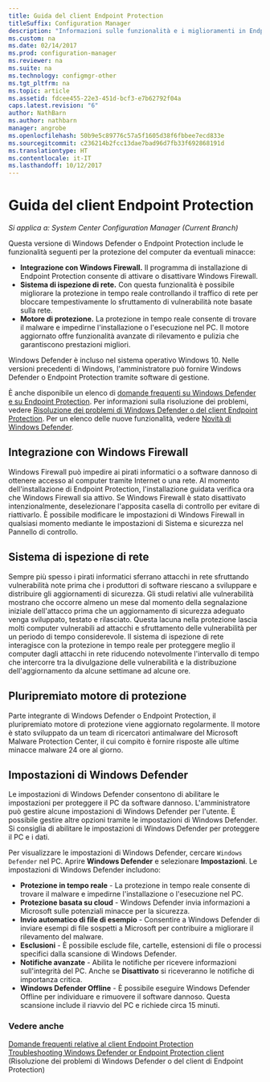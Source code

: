 ```yaml
---
title: Guida del client Endpoint Protection
titleSuffix: Configuration Manager
description: "Informazioni sulle funzionalità e i miglioramenti in Endpoint Protection che consentono una migliore protezione del computer da minacce esterne."
ms.custom: na
ms.date: 02/14/2017
ms.prod: configuration-manager
ms.reviewer: na
ms.suite: na
ms.technology: configmgr-other
ms.tgt_pltfrm: na
ms.topic: article
ms.assetid: fdcee455-22e3-451d-bcf3-e7b62792f04a
caps.latest.revision: "6"
author: NathBarn
ms.author: nathbarn
manager: angrobe
ms.openlocfilehash: 50b9e5c89776c57a5f1605d38f6fbbee7ecd833e
ms.sourcegitcommit: c236214b2fcc13dae7bad96d7fb33f692868191d
ms.translationtype: HT
ms.contentlocale: it-IT
ms.lasthandoff: 10/12/2017
---
```

# <a name="endpoint-protection-client-help"></a>Guida del client Endpoint Protection

*Si applica a: System Center Configuration Manager (Current Branch)*


Questa versione di Windows Defender o Endpoint Protection include le funzionalità seguenti per la protezione del computer da eventuali minacce:  

-   **Integrazione con Windows Firewall.** Il programma di installazione di Endpoint Protection consente di attivare o disattivare Windows Firewall.  
-   **Sistema di ispezione di rete.** Con questa funzionalità è possibile migliorare la protezione in tempo reale controllando il traffico di rete per bloccare tempestivamente lo sfruttamento di vulnerabilità note basate sulla rete.  
-   **Motore di protezione.** La protezione in tempo reale consente di trovare il malware e impedirne l'installazione o l'esecuzione nel PC. Il motore aggiornato offre funzionalità avanzate di rilevamento e pulizia che garantiscono prestazioni migliori.  

Windows Defender è incluso nel sistema operativo Windows 10.  Nelle versioni precedenti di Windows, l'amministratore può fornire Windows Defender o Endpoint Protection tramite software di gestione.

È anche disponibile un elenco di [domande frequenti su Windows Defender e su Endpoint Protection](endpoint-protection-client-faq.md). Per informazioni sulla risoluzione dei problemi, vedere [Risoluzione dei problemi di Windows Defender o del client Endpoint Protection](troubleshoot-endpoint-client.md). Per un elenco delle nuove funzionalità, vedere [Novità di Windows Defender](https://support.microsoft.com/help/29276/windows-10-whats-new-in-windows-defender).

## <a name="windows-firewall-integration"></a>Integrazione con Windows Firewall  
 Windows Firewall può impedire ai pirati informatici o a software dannoso di ottenere accesso al computer tramite Internet o una rete. Al momento dell'installazione di Endpoint Protection, l'installazione guidata verifica ora che Windows Firewall sia attivo. Se Windows Firewall è stato disattivato intenzionalmente, deselezionare l'apposita casella di controllo per evitare di riattivarlo. È possibile modificare le impostazioni di Windows Firewall in qualsiasi momento mediante le impostazioni di Sistema e sicurezza nel Pannello di controllo.  

## <a name="network-inspection-system"></a>Sistema di ispezione di rete  
 Sempre più spesso i pirati informatici sferrano attacchi in rete sfruttando vulnerabilità note prima che i produttori di software riescano a sviluppare e distribuire gli aggiornamenti di sicurezza. Gli studi relativi alle vulnerabilità mostrano che occorre almeno un mese dal momento della segnalazione iniziale dell'attacco prima che un aggiornamento di sicurezza adeguato venga sviluppato, testato e rilasciato. Questa lacuna nella protezione lascia molti computer vulnerabili ad attacchi e sfruttamento delle vulnerabilità per un periodo di tempo considerevole. Il sistema di ispezione di rete interagisce con la protezione in tempo reale per proteggere meglio il computer dagli attacchi in rete riducendo notevolmente l'intervallo di tempo che intercorre tra la divulgazione delle vulnerabilità e la distribuzione dell'aggiornamento da alcune settimane ad alcune ore.  

## <a name="award-winning-protection-engine"></a>Pluripremiato motore di protezione  
 Parte integrante di Windows Defender o Endpoint Protection, il pluripremiato motore di protezione viene aggiornato regolarmente. Il motore è stato sviluppato da un team di ricercatori antimalware del Microsoft Malware Protection Center, il cui compito è fornire risposte alle ultime minacce malware 24 ore al giorno.  

## <a name="windows-defender-settings"></a>Impostazioni di Windows Defender
Le impostazioni di Windows Defender consentono di abilitare le impostazioni per proteggere il PC da software dannoso. L'amministratore può gestire alcune impostazioni di Windows Defender per l'utente. È possibile gestire altre opzioni tramite le impostazioni di Windows Defender. Si consiglia di abilitare le impostazioni di Windows Defender per proteggere il PC e i dati.

Per visualizzare le impostazioni di Windows Defender, cercare `Windows Defender` nel PC. Aprire **Windows Defender** e selezionare **Impostazioni**. Le impostazioni di Windows Defender includono:
- **Protezione in tempo reale** - La protezione in tempo reale consente di trovare il malware e impedirne l'installazione o l'esecuzione nel PC.
- **Protezione basata su cloud** - Windows Defender invia informazioni a Microsoft sulle potenziali minacce per la sicurezza.
- **Invio automatico di file di esempio** - Consentire a Windows Defender di inviare esempi di file sospetti a Microsoft per contribuire a migliorare il rilevamento del malware.
- **Esclusioni** - È possibile esclude file, cartelle, estensioni di file o processi specifici dalla scansione di Windows Defender.
- **Notifiche avanzate** - Abilita le notifiche per ricevere informazioni sull'integrità del PC. Anche se **Disattivato** si riceveranno le notifiche di importanza critica.
- **Windows Defender Offline** - È possibile eseguire Windows Defender Offline per individuare e rimuovere il software dannoso. Questa scansione include il riavvio del PC e richiede circa 15 minuti.

### <a name="see-also"></a>Vedere anche  
 [Domande frequenti relative al client Endpoint Protection](endpoint-protection-client-faq.md)   
 [Troubleshooting Windows Defender or Endpoint Protection client](troubleshoot-endpoint-client.md) (Risoluzione dei problemi di Windows Defender o del client di Endpoint Protection)
